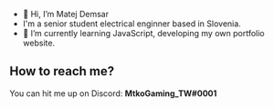- 👋 Hi, I’m Matej Demsar
- I'm a senior student electrical enginner based in Slovenia.
- 🌱 I’m currently learning JavaScript, developing my own portfolio website.

## How to reach me?
You can hit me up on Discord: **MtkoGaming_TW#0001**

